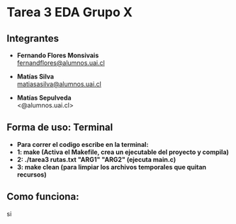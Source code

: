 # Tarea 3 EDA Grupo X 

## **Integrantes**
- **Fernando Flores Monsivais** <br>
  <fernandflores@alumnos.uai.cl>

- **Matías Silva** <br>
  <matiasasilva@alumnos.uai.cl>

- **Matías Sepulveda** <br>
  <@alumnos.uai.cl>

## **Forma de uso: Terminal**
- **Para correr el codigo escribe en la terminal:**
- **1: make (Activa el Makefile, crea un ejecutable del proyecto y compila)**
- **2: ./tarea3 rutas.txt "ARG1" "ARG2" (ejecuta main.c)**
- **3: make clean (para limpiar los archivos temporales que quitan recursos)**

## **Como funciona:**
si